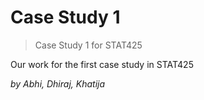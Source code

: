 # Case Study 1
> Case Study 1 for STAT425

Our work for the first case study in STAT425

*by Abhi, Dhiraj, Khatija*
